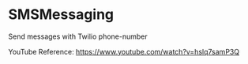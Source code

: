 # SMSMessaging
Send messages with Twilio phone-number

YouTube Reference: https://www.youtube.com/watch?v=hslq7samP3Q
